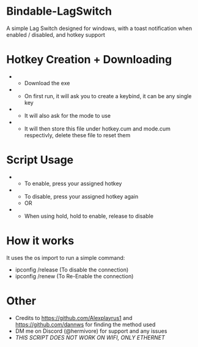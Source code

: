 # Bindable-LagSwitch
A simple Lag Switch designed for windows, with a toast notification when enabled / disabled, and hotkey support

# Hotkey Creation + Downloading
- - Download the exe
- - On first run, it will ask you to create a keybind, it can be any single key
- - It will also ask for the mode to use
- - It will then store this file under hotkey.cum and mode.cum respectivly, delete these file to reset them

# Script Usage
- - To enable, press your assigned hotkey
- - To disable, press your assigned hotkey again
  - OR
- - When using hold, hold to enable, release to disable

# How it works
It uses the os import to run a simple command:
- ipconfig /release (To disable the connection)
- ipconfig /renew (To Re-Enable the connection)

# Other
- Credits to https://github.com/Alexplayrus1 and https://github.com/dannws for finding the method used
- DM me on Discord (@hermivore) for support and any issues
- *THIS SCRIPT DOES NOT WORK ON WIFI, ONLY ETHERNET*
